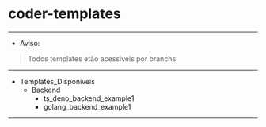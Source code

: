 # coder-templates
---
- Aviso:
> Todos templates etão acessiveis por branchs

---
- Templates_Disponiveis
  - Backend
    - ts_deno_backend_example1
    - golang_backend_example1

---
